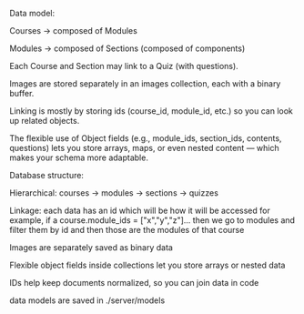 Data model:

Courses → composed of Modules

Modules → composed of Sections (composed of components)

Each Course and Section may link to a Quiz (with questions).

Images are stored separately in an images collection, each with a binary buffer.

Linking is mostly by storing ids (course_id, module_id, etc.) so you can look up related objects.

The flexible use of Object fields (e.g., module_ids, section_ids, contents, questions) lets you store arrays, maps, or even nested content — which makes your schema more adaptable.



Database structure:

Hierarchical: courses → modules → sections → quizzes

Linkage: each data has an id which will be how it will be accessed for example, if a course.module_ids = ["x","y","z"]... then we go to modules and filter them by id and then those are the modules of that course 

Images are separately saved as binary data

Flexible object fields inside collections let you store arrays or nested data

IDs help keep documents normalized, so you can join data in code

data models are saved in ./server/models